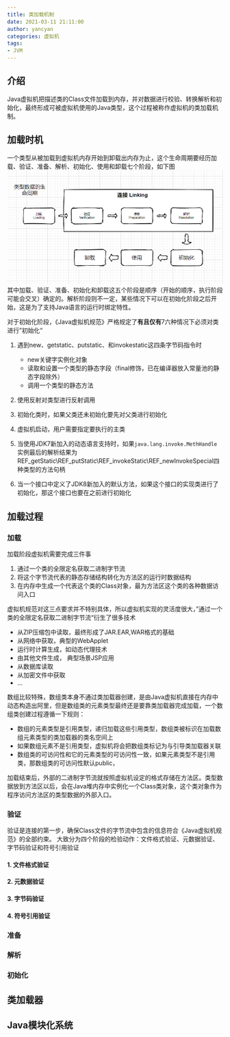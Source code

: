 ```yaml
---
title: 类加载机制
date: 2021-03-11 21:11:00
author: yancyan
categories: 虚拟机
tags:
- JVM
---
```


## 介绍
Java虚拟机把描述类的Class文件加载到内存，并对数据进行校验、转换解析和初始化，最终形成可被虚拟机使用的Java类型，这个过程被称作虚拟机的类加载机制。


## 加载时机
一个类型从被加载到虚拟机内存开始到卸载出内存为止，这个生命周期要经历加载、验证、准备、解析、初始化、使用和卸载七个阶段，如下图
![类的生命周期](/images/java_class_loader.png)
其中加载、验证、准备、初始化和卸载这五个阶段是顺序（开始的顺序，执行阶段可能会交叉）确定的。解析阶段则不一定，某些情况下可以在初始化阶段之后开始，这是为了支持Java语言的运行时绑定特性。

对于初始化阶段，《Java虚拟机规范》严格规定了**有且仅有**7六种情况下必须对类进行”初始化“
1. 遇到new、getstatic、putstatic、和invokestatic这四条字节码指令时
    - new关键字实例化对象
    - 读取和设置一个类型的静态字段（final修饰，已在编译器放入常量池的静态字段除外）
    - 调用一个类型的静态方法
    
2. 使用反射对类型进行反射调用
3. 初始化类时，如果父类还未初始化要先对父类进行初始化
4. 虚拟机启动，用户需要指定要执行的主类
5. 当使用JDK7新加入的动态语言支持时，如果`java.lang.invoke.MethHandle`实例最后的解析结果为REF_getStatic\REF_putStatic\REF_invokeStatic\REF_newInvokeSpecial四种类型的方法句柄
6. 当一个接口中定义了JDK8新加入的默认方法，如果这个接口的实现类进行了初始化，那这个接口也要在之前进行初始化


## 加载过程
### 加载
加载阶段虚拟机需要完成三件事
1. 通过一个类的全限定名获取二进制字节流
2. 将这个字节流代表的静态存储结构转化为方法区的运行时数据结构
3. 在内存中生成一个代表这个类的Class对象，最为方法区这个类的各种数据访问入口

虚拟机规范对这三点要求并不特别具体，所以虚拟机实现的灵活度很大，”通过一个类的全限定名获取二进制字节流“衍生了很多技术
- 从ZIP压缩包中读取，最终形成了JAR.EAR,WAR格式的基础
- 从网络中获取，典型的WebApplet
- 运行时计算生成，如动态代理技术
- 由其他文件生成， 典型场景JSP应用
- 从数据库读取
- 从加密文件中获取
- ...

数组比较特殊，数组类本身不通过类加载器创建，是由Java虚拟机直接在内存中动态构造出阿里，但是数组类的元素类型最终还是要靠类加载器完成加载，一个数组类创建过程遵循一下规则：
- 数组的元素类型是引用类型，递归加载这些引用类型，数组类被标识在加载数组元素类型的类加载器的类名空间上
- 如果数组元素不是引用类型，虚拟机将会把数组类标记为与引导类加载器关联
- 数组类的可访问性和它的元素类型的可访问性一致，如果元素类型不是引用类，那数组类的可访问性默认public，

加载结束后，外部的二进制字节流就按照虚拟机设定的格式存储在方法区。类型数据放到方法区以后，会在Java堆内存中实例化一个Class类对象，这个类对象作为程序访问方法区的类型数据的外部入口。


### 验证
验证是连接的第一步，确保Class文件的字节流中包含的信息符合《Java虚拟机规范》的全部约束。
大致分为四个阶段的检验动作：文件格式验证、元数据验证、字节码验证和符号引用验证
#### 1. 文件格式验证

#### 2. 元数据验证

#### 3. 字节码验证

#### 4. 符号引用验证


### 准备

### 解析

### 初始化

## 类加载器

## Java模块化系统

















